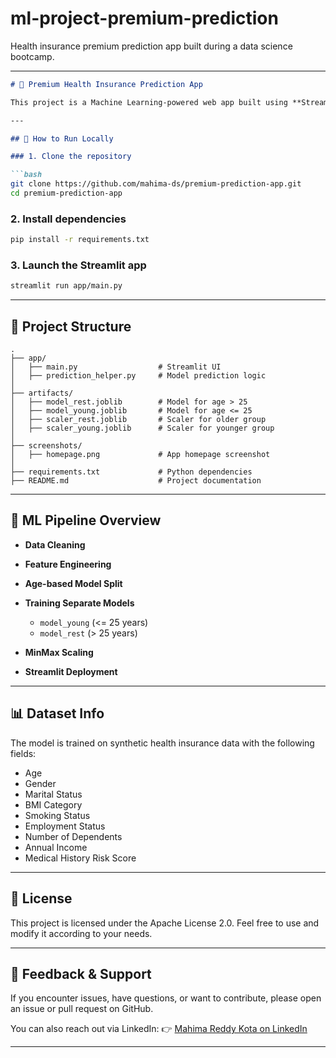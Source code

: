 # ml-project-premium-prediction
Health insurance premium prediction app built during a data science bootcamp.


---

````markdown
# 🏥 Premium Health Insurance Prediction App

This project is a Machine Learning-powered web app built using **Streamlit** to predict premium costs for health insurance based on user inputs such as age, dependents, employment status, and more. The app also uses dual ML models based on age segmentation for better accuracy.

---

## 🚀 How to Run Locally

### 1. Clone the repository

```bash
git clone https://github.com/mahima-ds/premium-prediction-app.git
cd premium-prediction-app
````

### 2. Install dependencies

```bash
pip install -r requirements.txt
```

### 3. Launch the Streamlit app

```bash
streamlit run app/main.py
```

---

## 📁 Project Structure

```text
.
├── app/
│   ├── main.py                  # Streamlit UI
│   ├── prediction_helper.py     # Model prediction logic
│
├── artifacts/
│   ├── model_rest.joblib        # Model for age > 25
│   ├── model_young.joblib       # Model for age <= 25
│   ├── scaler_rest.joblib       # Scaler for older group
│   ├── scaler_young.joblib      # Scaler for younger group
│
├── screenshots/
│   ├── homepage.png             # App homepage screenshot
│
├── requirements.txt             # Python dependencies
├── README.md                    # Project documentation
```

---

## 🧠 ML Pipeline Overview

* **Data Cleaning**
* **Feature Engineering**
* **Age-based Model Split**
* **Training Separate Models**

  * `model_young` (<= 25 years)
  * `model_rest` (> 25 years)
* **MinMax Scaling**
* **Streamlit Deployment**

---

## 📊 Dataset Info

The model is trained on synthetic health insurance data with the following fields:

* Age
* Gender
* Marital Status
* BMI Category
* Smoking Status
* Employment Status
* Number of Dependents
* Annual Income
* Medical History Risk Score

---


## 📜 License

This project is licensed under the Apache License 2.0. Feel free to use and modify it according to your needs.

---

## 🙌 Feedback & Support

If you encounter issues, have questions, or want to contribute, please open an issue or pull request on GitHub.

You can also reach out via LinkedIn:
👉 [Mahima Reddy Kota on LinkedIn](https://www.linkedin.com/in/mahima-reddy-kota-21a26436a/)

---














